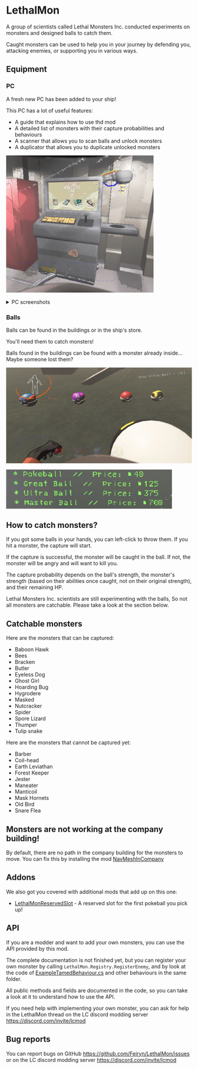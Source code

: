 # LethalMon

A group of scientists called Lethal Monsters Inc. conducted experiments on monsters and designed balls to catch them.

Caught monsters can be used to help you in your journey by defending you, attacking enemies, or supporting you in various ways.

## Equipment

### PC

A fresh new PC has been added to your ship!

This PC has a lot of useful features:
- A guide that explains how to use thd mod
- A detailed list of monsters with their capture probabilities and behaviours
- A scanner that allows you to scan balls and unlock monsters
- A duplicator that allows you to duplicate unlocked monsters

![PC](https://raw.githubusercontent.com/Feiryn/LethalMon/master/Images/pc.png)

<details><summary>PC screenshots</summary>

![Dex](https://raw.githubusercontent.com/Feiryn/LethalMon/master/Images/dex.png)

![Tutorial Page 1](https://raw.githubusercontent.com/Feiryn/LethalMon/master/Images/tutorial-page1.png)

![Tutorial Page 2](https://raw.githubusercontent.com/Feiryn/LethalMon/master/Images/tutorial-page2.png)

![Tutorial Page 3](https://raw.githubusercontent.com/Feiryn/LethalMon/master/Images/tutorial-page3.png)

</details>

### Balls

Balls can be found in the buildings or in the ship's store.

You'll need them to catch monsters!

Balls found in the buildings can be found with a monster already inside... Maybe someone lost them?

![balls.png](https://raw.githubusercontent.com/Feiryn/LethalMon/master/Images/balls.png)

![store.png](https://raw.githubusercontent.com/Feiryn/LethalMon/master/Images/store.png)

## How to catch monsters?

If you got some balls in your hands, you can left-click to throw them. If you hit a monster, the capture will start.

If the capture is successful, the monster will be caught in the ball. If not, the monster will be angry and will want to kill you.

The capture probability depends on the ball's strength, the monster's strength (based on their abilities once caught, not on their original strength), and their remaining HP.

Lethal Monsters Inc. scientists are still experimenting with the balls, So not all monsters are catchable. Please take a look at the section below.

## Catchable monsters

Here are the monsters that can be captured:
- Baboon Hawk
- Bees
- Bracken
- Butler
- Eyeless Dog
- Ghost Girl
- Hoarding Bug
- Hygrodere
- Masked
- Nutcracker
- Spider
- Spore Lizard
- Thumper
- Tulip snake

Here are the monsters that cannot be captured yet:
- Barber
- Coil-head
- Earth Leviathan
- Forest Keeper
- Jester
- Maneater
- Manticoil
- Mask Hornets
- Old Bird
- Snare Flea

## Monsters are not working at the company building!

By default, there are no path in the company building for the monsters to move.
You can fix this by installing the mod [NavMeshInCompany](https://thunderstore.io/c/lethal-company/p/Kittenji/NavMeshInCompany/)

## Addons

We also got you covered with additional mods that add up on this one:
- [LethalMonReservedSlot](https://thunderstore.io/c/lethal-company/p/Niro/LethalMonReservedSlot/) - A reserved slot for the first pokeball you pick up!

## API

If you are a modder and want to add your own monsters, you can use the API provided by this mod.

The complete documentation is not finished yet, but you can register your own monster by calling `LethalMon.Registry.RegisterEnemy`, and by look at the code of [ExampleTamedBehaviour.cs](https://github.com/Feiryn/LethalMon/blob/master/LethalMon/Behaviours/ExampleTamedBehaviour.cs) and other behaviours in the same folder.

All public methods and fields are documented in the code, so you can take a look at it to understand how to use the API.

If you need help with implementing your own monster, you can ask for help in the LethalMon thread on the LC discord modding server https://discord.com/invite/lcmod

## Bug reports

You can report bugs on GitHub https://github.com/Feiryn/LethalMon/issues or on the LC discord modding server https://discord.com/invite/lcmod
